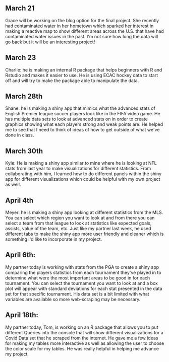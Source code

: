 ## March 21

Grace will be working on the blog option for the final project. She recently had contaminated water in her hometown which sparked her interest in making a reactive map to show different areas across the U.S. that have had contaminated water issues in the past. I'm not sure how long the data will go back but it will be an interesting project!

## March 23 

Charlie: he is making an internal R package that helps beginners with R and Rstudio and makes it easier to use. He is using ECAC hockey data to start off and will try to make the package able to manipulate the data. 

## March 28th

Shane: he is making a shiny app that mimics what the advanced stats of English Premier league soccer players look like in the FIFA video game. He has multiple data sets to look at advanced stats on in order to create graphics showing what each players strong and weak points are. He helped me to see that I need to think of ideas of how to get outside of what we've done in class. 

## March 30th 

Kyle: He is making a shiny app similar to mine where he is looking at NFL stats from last year to make visualizations for different statistics. From collaborating with him, I learned how to do different panels within the shiny app for different visualizations which could be helpful with my own project as well. 

## April 4th

Meyer: he is making a shiny app looking at different statistics from the MLS. You can select which region you want to look at and from there you can select a team from that league to look at statistics like expected goals, assists, value of the team, etc. Just like my partner last week, he used different tabs to make the shiny app more user friendly and cleaner which is something I'd like to incorporate in my project. 

## April 6th: 

My partner today is working with stats from the PGA to create a shiny app comparing the players statistics from each tournament they've played in to determine what were the most important areas to be good in for each tournament. You can select the tournament you want to look at and a box plot will appear with standard deviations for each stat presented in the data set for that specific tournament. His data set is a bit limited with what variables are available so more web-scraping may be necessary. 

## April 18th: 

My partner today, Tom, is working on an R package that allows you to put different Queries into the console that will show different visualizations for a Covid Data set that he scraped from the internet. He gave me a few ideas for making my tables more interactive as well as allowing the user to choose the color scale for my tables. He was really helpful in helping me advance my project. 

